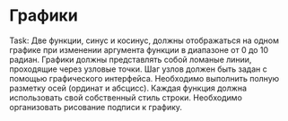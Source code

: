 # Графики

Task:
Две функции, синус и косинус, должны отображаться на одном графике при изменении аргумента функции в диапазоне от 0 до 10 радиан. Графики должны представлять собой ломаные линии, проходящие через узловые точки. Шаг узлов должен быть задан с помощью графического интерфейса. Необходимо выполнить полную разметку осей (ординат и абсцисс). Каждая функция должна использовать свой собственный стиль строки. Необходимо организовать рисование подписи к графику.

